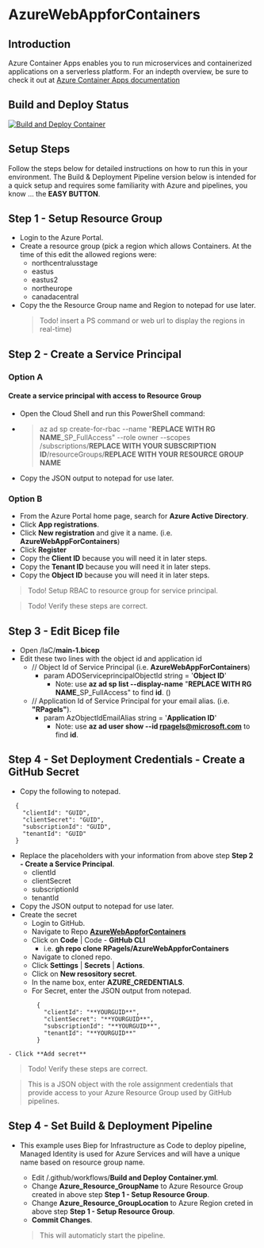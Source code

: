 # AzureWebAppforContainers

## Introduction
Azure Container Apps enables you to run microservices and containerized applications on a serverless platform.  For an indepth overview, be sure to check it out at [Azure Container Apps documentation](https://learn.microsoft.com/en-us/azure/container-apps/)

## Build and Deploy Status
[![Build and Deploy Container](https://github.com/RPagels/AzureWebAppforContainers/actions/workflows/Build%20and%20Deploy%20Container.yml/badge.svg)](https://github.com/RPagels/AzureWebAppforContainers/actions/workflows/Build%20and%20Deploy%20Container.yml)

## Setup Steps
Follow the steps below for detailed instructions on how to run this in your environment.  The Build & Deployment Pipeline version below is intended for a quick setup and requires some familiarity with Azure and pipelines, you know ... the **EASY BUTTON**.

## Step 1 - Setup Resource Group
  - Login to the Azure Portal.
  - Create a resource group (pick a region which allows Containers. At the time of this edit the allowed regions were:
      - northcentralusstage
      - eastus
      - eastus2
      - northeurope
      - canadacentral
  - Copy the the Resource Group name and Region to notepad for use later.
    > Todo! insert a PS command or web url to display the regions in real-time)

## Step 2 - Create a Service Principal
  ### Option A
  #### Create a service principal with access to Resource Group
  - Open the Cloud Shell and run this PowerShell command:
  - > az ad sp create-for-rbac --name "**REPLACE WITH RG NAME**_SP_FullAccess" --role owner --scopes /subscriptions/**REPLACE WITH YOUR SUBSCRIPTION ID**/resourceGroups/**REPLACE WITH YOUR RESOURCE GROUP NAME**

  - Copy the JSON output to notepad for use later.

  ### Option B
  - From the Azure Portal home page, search for **Azure Active Directory**.
  - Click **App registrations**.
  - Click **New registration** and give it a name. (i.e. **AzureWebAppForContainers**)
  - Click **Register**
  - Copy the **Client ID** because you will need it in later steps.
  - Copy the **Tenant ID** because you will need it in later steps.
  - Copy the **Object ID** because you will need it in later steps.
  > Todo! Setup RBAC to resource group for service principal.

  > Todo! Verify these steps are correct.

  ## Step 3 - Edit Bicep file
  - Open /IaC/**main-1.bicep**
  - Edit these two lines with the object id and application id
    - // Object Id of Service Principal (i.e. **AzureWebAppForContainers**)
      - param ADOServiceprincipalObjectId string = '**Object ID**'
         - Note: use **az ad sp list --display-name** "**REPLACE WITH RG NAME**_SP_FullAccess" to find **id**. ()
    - // Application Id of Service Principal for your email alias. (i.e. **"RPagels"**).
      - param AzObjectIdEmailAlias string = '**Application ID**'
        - Note: use **az ad user show --id rpagels@microsoft.com** to find **id**.

## Step 4 - Set Deployment Credentials - Create a GitHub Secret

  - Copy the following to notepad.
```
  {
    "clientId": "GUID",
    "clientSecret": "GUID",
    "subscriptionId": "GUID",
    "tenantId": "GUID"
  }
```

  - Replace the placeholders with your information from above step **Step 2 - Create a Service Principal**.
      - clientId
      - clientSecret
      - subscriptionId
      - tenantId
  - Copy the JSON output to notepad for use later.
  - Create the secret
    - Login to GitHub.
    - Navigate to Repo [**AzureWebAppforContainers**](https://github.com/RPagels/AzureWebAppforContainers)
    - Click on **Code** | Code - **GitHub CLI**
      - i.e. **gh repo clone RPagels/AzureWebAppforContainers**
    - Navigate to cloned repo.
    - Click **Settings** | **Secrets** | **Actions**.
    - Click on **New resository secret**.
    - In the name box, enter **AZURE_CREDENTIALS**.
    - For Secret, enter the JSON output from notepad.

```
        {
          "clientId": "**YOURGUID**",
          "clientSecret": "**YOURGUID**",
          "subscriptionId": "**YOURGUID**",
          "tenantId": "**YOURGUID**"
        }
```

    - Click **Add secret**

  > Todo! Verify these steps are correct.
  
> This is a JSON object with the role assignment credentials that provide access to your Azure Resource Group used by GitHub pipelines.

## Step 4 - Set Build & Deployment Pipeline

- This example uses Biep for Infrastructure as Code to deploy pipeline, Managed Identity is used for Azure Services and will have a unique name based on resource group name.

  - Edit /.github/workflows/**Build and Deploy Container.yml**.
  - Change **Azure_Resource_GroupName** to Azure Resource Group created in above step **Step 1 - Setup Resource Group**.
  - Change **Azure_Resource_GroupLocation** to Azure Region creted in above step **Step 1 - Setup Resource Group**.
  - **Commit Changes**.

  > This will automaticly start the pipeline.
